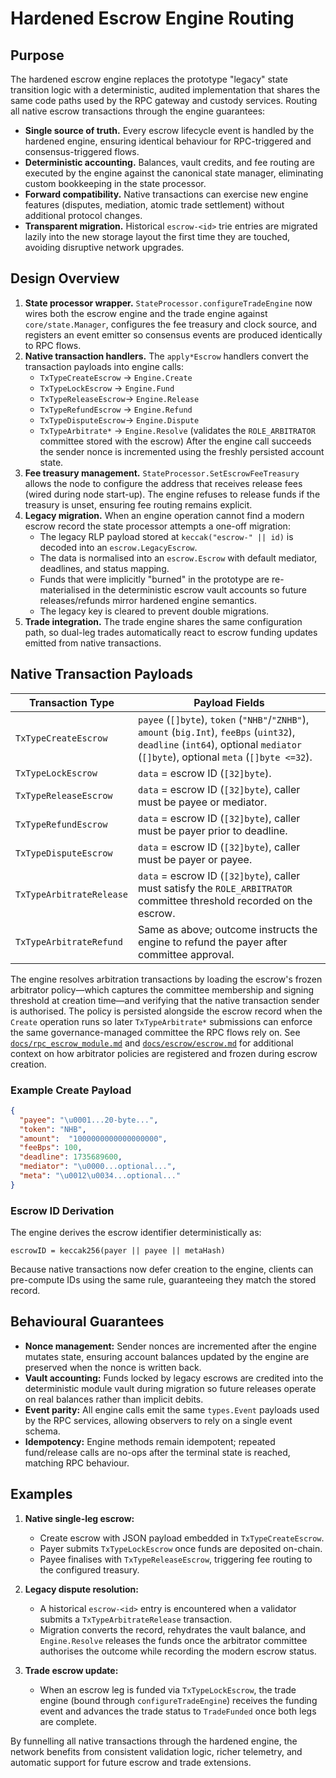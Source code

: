 # Hardened Escrow Engine Routing

## Purpose

The hardened escrow engine replaces the prototype "legacy" state transition logic
with a deterministic, audited implementation that shares the same code paths used
by the RPC gateway and custody services. Routing all native escrow transactions
through the engine guarantees:

- **Single source of truth.** Every escrow lifecycle event is handled by the
  hardened engine, ensuring identical behaviour for RPC-triggered and
  consensus-triggered flows.
- **Deterministic accounting.** Balances, vault credits, and fee routing are
  executed by the engine against the canonical state manager, eliminating custom
  bookkeeping in the state processor.
- **Forward compatibility.** Native transactions can exercise new engine
  features (disputes, mediation, atomic trade settlement) without additional
  protocol changes.
- **Transparent migration.** Historical `escrow-<id>` trie entries are migrated
  lazily into the new storage layout the first time they are touched, avoiding
  disruptive network upgrades.

## Design Overview

1. **State processor wrapper.** `StateProcessor.configureTradeEngine` now wires
   both the escrow engine and the trade engine against `core/state.Manager`,
   configures the fee treasury and clock source, and registers an event emitter
   so consensus events are produced identically to RPC flows.
2. **Native transaction handlers.** The `apply*Escrow` handlers convert the
   transaction payloads into engine calls:
   - `TxTypeCreateEscrow` → `Engine.Create`
   - `TxTypeLockEscrow`   → `Engine.Fund`
   - `TxTypeReleaseEscrow`→ `Engine.Release`
   - `TxTypeRefundEscrow` → `Engine.Refund`
   - `TxTypeDisputeEscrow`→ `Engine.Dispute`
   - `TxTypeArbitrate*`   → `Engine.Resolve` (validates the `ROLE_ARBITRATOR`
     committee stored with the escrow)
   After the engine call succeeds the sender nonce is incremented using the
   freshly persisted account state.
3. **Fee treasury management.** `StateProcessor.SetEscrowFeeTreasury` allows the
   node to configure the address that receives release fees (wired during node
   start-up). The engine refuses to release funds if the treasury is unset,
   ensuring fee routing remains explicit.
4. **Legacy migration.** When an engine operation cannot find a modern escrow
   record the state processor attempts a one-off migration:
   - The legacy RLP payload stored at `keccak("escrow-" || id)` is decoded into
     an `escrow.LegacyEscrow`.
   - The data is normalised into an `escrow.Escrow` with default mediator,
     deadlines, and status mapping.
   - Funds that were implicitly "burned" in the prototype are re-materialised in
     the deterministic escrow vault accounts so future releases/refunds mirror
     hardened engine semantics.
   - The legacy key is cleared to prevent double migrations.
5. **Trade integration.** The trade engine shares the same configuration path,
   so dual-leg trades automatically react to escrow funding updates emitted from
   native transactions.

## Native Transaction Payloads

| Transaction Type         | Payload Fields |
|--------------------------|----------------|
| `TxTypeCreateEscrow`     | `payee` (`[]byte`), `token` (`"NHB"`/`"ZNHB"`), `amount` (`big.Int`), `feeBps` (`uint32`), `deadline` (`int64`), optional `mediator` (`[]byte`), optional `meta` (`[]byte <=32`). |
| `TxTypeLockEscrow`       | `data` = escrow ID (`[32]byte`). |
| `TxTypeReleaseEscrow`    | `data` = escrow ID (`[32]byte`), caller must be payee or mediator. |
| `TxTypeRefundEscrow`     | `data` = escrow ID (`[32]byte`), caller must be payer prior to deadline. |
| `TxTypeDisputeEscrow`    | `data` = escrow ID (`[32]byte`), caller must be payer or payee. |
| `TxTypeArbitrateRelease` | `data` = escrow ID (`[32]byte`), caller must satisfy the `ROLE_ARBITRATOR` committee threshold recorded on the escrow. |
| `TxTypeArbitrateRefund`  | Same as above; outcome instructs the engine to refund the payer after committee approval. |

The engine resolves arbitration transactions by loading the escrow's frozen
arbitrator policy—which captures the committee membership and signing
threshold at creation time—and verifying that the native transaction sender is
authorised. The policy is persisted alongside the escrow record when the
`Create` operation runs so later `TxTypeArbitrate*` submissions can enforce the
same governance-managed committee the RPC flows rely on. See
[`docs/rpc_escrow_module.md`](../rpc_escrow_module.md) and
[`docs/escrow/escrow.md`](./escrow.md) for additional context on how arbitrator
policies are registered and frozen during escrow creation.

### Example Create Payload

```json
{
  "payee": "\u0001...20-byte...",
  "token": "NHB",
  "amount":  "1000000000000000000",
  "feeBps": 100,
  "deadline": 1735689600,
  "mediator": "\u0000...optional...",
  "meta": "\u0012\u0034...optional..."
}
```

### Escrow ID Derivation

The engine derives the escrow identifier deterministically as:

```
escrowID = keccak256(payer || payee || metaHash)
```

Because native transactions now defer creation to the engine, clients can
pre-compute IDs using the same rule, guaranteeing they match the stored record.

## Behavioural Guarantees

- **Nonce management:** Sender nonces are incremented after the engine mutates
  state, ensuring account balances updated by the engine are preserved when the
  nonce is written back.
- **Vault accounting:** Funds locked by legacy escrows are credited into the
  deterministic module vault during migration so future releases operate on real
  balances rather than implicit debits.
- **Event parity:** All engine calls emit the same `types.Event` payloads used by
  the RPC services, allowing observers to rely on a single event schema.
- **Idempotency:** Engine methods remain idempotent; repeated fund/release calls
  are no-ops after the terminal state is reached, matching RPC behaviour.

## Examples

1. **Native single-leg escrow:**
   - Create escrow with JSON payload embedded in `TxTypeCreateEscrow`.
   - Payer submits `TxTypeLockEscrow` once funds are deposited on-chain.
   - Payee finalises with `TxTypeReleaseEscrow`, triggering fee routing to the
     configured treasury.

2. **Legacy dispute resolution:**
   - A historical `escrow-<id>` entry is encountered when a validator submits a
     `TxTypeArbitrateRelease` transaction.
   - Migration converts the record, rehydrates the vault balance, and
     `Engine.Resolve` releases the funds once the arbitrator committee
     authorises the outcome while recording the modern escrow status.

3. **Trade escrow update:**
   - When an escrow leg is funded via `TxTypeLockEscrow`, the trade engine (bound
     through `configureTradeEngine`) receives the funding event and advances the
     trade status to `TradeFunded` once both legs are complete.

By funnelling all native transactions through the hardened engine, the network
benefits from consistent validation logic, richer telemetry, and automatic
support for future escrow and trade extensions.

